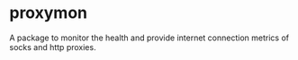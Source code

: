 # proxymon


A package to monitor the health and provide internet connection metrics of socks and http proxies. 


